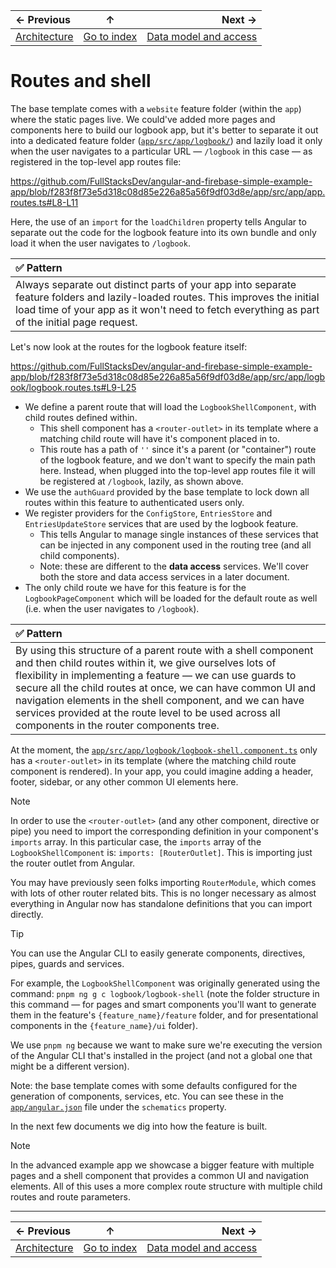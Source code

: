 | ← Previous | ↑ | Next → |
| :-- | :-: | --: |
| [Architecture](./1.architecture.md) | [Go to index](../README.md#index) | [Data model and access](./3.data-model-and-access.md) |

# Routes and shell

The base template comes with a `website` feature folder (within the `app`) where the static pages live. We could've added more pages and components here to build our logbook app, but it's better to separate it out into a dedicated feature folder ([`app/src/app/logbook/`](../app/src/app/logbook/)) and lazily load it only when the user navigates to a particular URL — `/logbook` in this case — as registered in the top-level app routes file:

<https://github.com/FullStacksDev/angular-and-firebase-simple-example-app/blob/f283f8f73e5d318c08d85e226a85a56f9df03d8e/app/src/app/app.routes.ts#L8-L11>

Here, the use of an `import` for the `loadChildren` property tells Angular to separate out the code for the logbook feature into its own bundle and only load it when the user navigates to `/logbook`.

| **:white_check_mark: Pattern** |
| :-- |
| Always separate out distinct parts of your app into separate feature folders and lazily-loaded routes. This improves the initial load time of your app as it won't need to fetch everything as part of the initial page request. |

Let's now look at the routes for the logbook feature itself:

<https://github.com/FullStacksDev/angular-and-firebase-simple-example-app/blob/f283f8f73e5d318c08d85e226a85a56f9df03d8e/app/src/app/logbook/logbook.routes.ts#L9-L25>

- We define a parent route that will load the `LogbookShellComponent`, with child routes defined within.
  - This shell component has a `<router-outlet>` in its template where a matching child route will have it's component placed in to.
  - This route has a path of `''` since it's a parent (or "container") route of the logbook feature, and we don't want to specify the main path here. Instead, when plugged into the top-level app routes file it will be registered at `/logbook`, lazily, as shown above.
- We use the `authGuard` provided by the base template to lock down all routes within this feature to authenticated users only.
- We register providers for the `ConfigStore`, `EntriesStore` and `EntriesUpdateStore` services that are used by the logbook feature.
  - This tells Angular to manage single instances of these services that can be injected in any component used in the routing tree (and all child components).
  - Note: these are different to the **data access** services. We'll cover both the store and data access services in a later document.
- The only child route we have for this feature is for the `LogbookPageComponent` which will be loaded for the default route as well (i.e. when the user navigates to `/logbook`).

| **:white_check_mark: Pattern** |
| :-- |
| By using this structure of a parent route with a shell component and then child routes within it, we give ourselves lots of flexibility in implementing a feature — we can use guards to secure all the child routes at once, we can have common UI and navigation elements in the shell component, and we can have services provided at the route level to be used across all components in the router components tree. |

At the moment, the [`app/src/app/logbook/logbook-shell.component.ts`](../app/src/app/logbook/logbook-shell.component.ts) only has a `<router-outlet>` in its template (where the matching child route component is rendered). In your app, you could imagine adding a header, footer, sidebar, or any other common UI elements here.

> [!NOTE]
>
> In order to use the `<router-outlet>` (and any other component, directive or pipe) you need to import the corresponding definition in your component's `imports` array. In this particular case, the `imports` array of the `LogbookShellComponent` is: `imports: [RouterOutlet]`. This is importing just the router outlet from Angular.
>
> You may have previously seen folks importing `RouterModule`, which comes with lots of other router related bits. This is no longer necessary as almost everything in Angular now has standalone definitions that you can import directly.

> [!TIP]
>
> You can use the Angular CLI to easily generate components, directives, pipes, guards and services.
>
> For example, the `LogbookShellComponent` was originally generated using the command: `pnpm ng g c logbook/logbook-shell` (note the folder structure in this command — for pages and smart components you'll want to generate them in the feature's `{feature_name}/feature` folder, and for presentational components in the `{feature_name}/ui` folder).
>
> We use `pnpm ng` because we want to make sure we're executing the version of the Angular CLI that's installed in the project (and not a global one that might be a different version).
>
> Note: the base template comes with some defaults configured for the generation of components, services, etc. You can see these in the [`app/angular.json`](../app/angular.json) file under the `schematics` property.

In the next few documents we dig into how the feature is built.

> [!NOTE]
>
> In the advanced example app we showcase a bigger feature with multiple pages and a shell component that provides a common UI and navigation elements. All of this uses a more complex route structure with multiple child routes and route parameters.

---

| ← Previous | ↑ | Next → |
| :-- | :-: | --: |
| [Architecture](./1.architecture.md) | [Go to index](../README.md#index) | [Data model and access](./3.data-model-and-access.md) |
